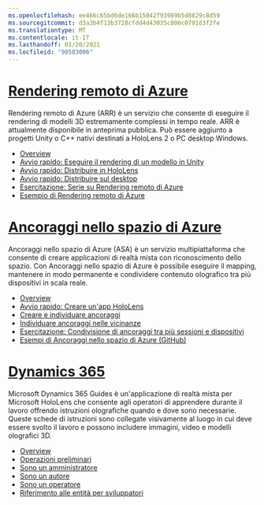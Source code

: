 ```yaml
---
ms.openlocfilehash: ee466c65bd6de166b15042f93989b5d8829c8d59
ms.sourcegitcommit: d3a3b4f13b3728cfdd4d43035c806c0791d3f2fe
ms.translationtype: MT
ms.contentlocale: it-IT
ms.lasthandoff: 01/20/2021
ms.locfileid: "98583006"
---
```

# <a name="azure-remote-rendering"></a>[Rendering remoto di Azure](#tab/arr)

Rendering remoto di Azure (ARR) è un servizio che consente di eseguire il rendering di modelli 3D estremamente complessi in tempo reale. ARR è attualmente disponibile in anteprima pubblica. Può essere aggiunto a progetti Unity o C++ nativi destinati a HoloLens 2 o PC desktop Windows.

* [Overview](/azure/remote-rendering/overview/about) 
* [Avvio rapido: Eseguire il rendering di un modello in Unity](/azure/remote-rendering/quickstarts/render-model) 
* [Avvio rapido: Distribuire in HoloLens](/azure/remote-rendering/quickstarts/deploy-to-hololens) 
* [Avvio rapido: Distribuire sul desktop](/azure/remote-rendering/quickstarts/deploy-to-desktop) 
* [Esercitazione: Serie su Rendering remoto di Azure](/azure/remote-rendering/tutorials/unity/tutorial-landing) 
* [Esempio di Rendering remoto di Azure](/azure/remote-rendering/samples/showcase-app)

# <a name="azure-spatial-anchors"></a>[Ancoraggi nello spazio di Azure](#tab/asa)

Ancoraggi nello spazio di Azure (ASA) è un servizio multipiattaforma che consente di creare applicazioni di realtà mista con riconoscimento dello spazio. Con Ancoraggi nello spazio di Azure è possibile eseguire il mapping, mantenere in modo permanente e condividere contenuto olografico tra più dispositivi in scala reale.

* [Overview](/azure/spatial-anchors/overview) 
* [Avvio rapido: Creare un'app HoloLens](/azure/spatial-anchors/quickstarts/get-started-unity-hololens) 
* [Creare e individuare ancoraggi](/azure/spatial-anchors/how-tos/create-locate-anchors-unity) 
* [Individuare ancoraggi nelle vicinanze](/azure/spatial-anchors/how-tos/set-up-coarse-reloc-unity)
* [Esercitazione: Condivisione di ancoraggi tra più sessioni e dispositivi](/azure/spatial-anchors/tutorials/tutorial-share-anchors-across-devices?tabs=VS%2cAndroid)  
* [Esempi di Ancoraggi nello spazio di Azure (GitHub)](https://github.com/Azure/azure-spatial-anchors-samples) 

# <a name="dynamics-365"></a>[Dynamics 365](#tab/D365)

Microsoft Dynamics 365 Guides è un'applicazione di realtà mista per Microsoft HoloLens che consente agli operatori di apprendere durante il lavoro offrendo istruzioni olografiche quando e dove sono necessarie. Queste schede di istruzioni sono collegate visivamente al luogo in cui deve essere svolto il lavoro e possono includere immagini, video e modelli olografici 3D.

* [Overview](/dynamics365/mixed-reality/guides/) 
* [Operazioni preliminari](/dynamics365/mixed-reality/guides/get-started) 
* [Sono un amministratore](/dynamics365/mixed-reality/guides/setup)
* [Sono un autore](/dynamics365/mixed-reality/guides/authoring-overview) 
* [Sono un operatore](/dynamics365/mixed-reality/guides/operator-overview) 
* [Riferimento alle entità per sviluppatori](/dynamics365/mixed-reality/guides/developer-entity-reference)
